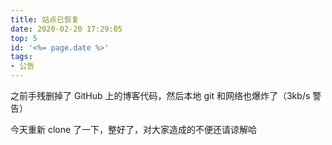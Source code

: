 ```yaml
---
title: 站点已恢复
date: 2020-02-20 17:29:05
top: 5
id: '<%= page.date %>'
tags:
- 公告
---
```

之前手残删掉了 GitHub 上的博客代码，然后本地 git 和网络也爆炸了（3kb/s 警告）

今天重新 clone 了一下，整好了，对大家造成的不便还请谅解哈